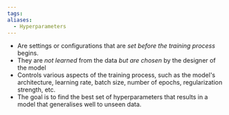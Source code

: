 ```yaml
---
tags: 
aliases:
  - Hyperparameters
---
```


- Are settings or configurations that are *set before the training process* begins.
- They are *not learned* from the data *but are chosen* by the designer of the model
- Controls various aspects of the training process, such as the model's architecture, learning rate, batch size, number of epochs, regularization strength, etc.
- The goal is to find the best set of hyperparameters that results in a model that generalises well to unseen data.